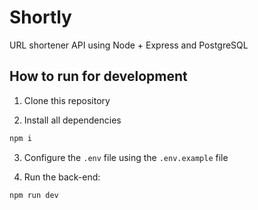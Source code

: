 # Shortly

URL shortener API using Node + Express and PostgreSQL


## How to run for development

1. Clone this repository

2. Install all dependencies

```bash
npm i
```

3. Configure the `.env` file using the `.env.example` file 

4. Run the back-end:

```bash
npm run dev
```
